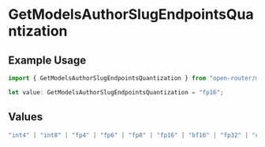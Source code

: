 # GetModelsAuthorSlugEndpointsQuantization

## Example Usage

```typescript
import { GetModelsAuthorSlugEndpointsQuantization } from "open-router/models/operations";

let value: GetModelsAuthorSlugEndpointsQuantization = "fp16";
```

## Values

```typescript
"int4" | "int8" | "fp4" | "fp6" | "fp8" | "fp16" | "bf16" | "fp32" | "unknown"
```